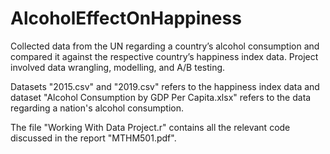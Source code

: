 # AlcoholEffectOnHappiness
Collected data from the UN regarding a country’s alcohol consumption and compared it against the respective country’s happiness index data. Project involved data wrangling, modelling, and A/B testing.

Datasets "2015.csv" and "2019.csv" refers to the happiness index data and dataset "Alcohol Consumption by GDP Per Capita.xlsx" refers to the data regarding a nation's alcohol consumption.

The file "Working With Data Project.r" contains all the relevant code discussed in the report "MTHM501.pdf".
